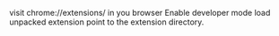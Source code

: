 visit chrome://extensions/ in you browser
Enable developer mode
load unpacked extension
point to the extension directory.